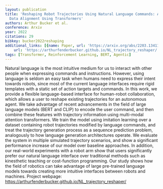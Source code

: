 ```yaml
---
layout: publication
title: 'Reshaping Robot Trajectories Using Natural Language Commands: A Study Of Multi-modal
  Data Alignment Using Transformers'
authors: Arthur Bucker et al.
conference: Arxiv
year: 2022
citations: 29
bibkey: bucker2022reshaping
additional_links: [{name: Paper, url: 'https://arxiv.org/abs/2203.13411'}, {name: Code,
    url: 'https://arthurfenderbucker.github.io/NL_trajectory_reshaper/'}]
tags: [Transformer, Reinforcement Learning, BERT, Agentic]
---
```

Natural language is the most intuitive medium for us to interact with other
people when expressing commands and instructions. However, using language is
seldom an easy task when humans need to express their intent towards robots,
since most of the current language interfaces require rigid templates with a
static set of action targets and commands. In this work, we provide a flexible
language-based interface for human-robot collaboration, which allows a user to
reshape existing trajectories for an autonomous agent. We take advantage of
recent advancements in the field of large language models (BERT and CLIP) to
encode the user command, and then combine these features with trajectory
information using multi-modal attention transformers. We train the model using
imitation learning over a dataset containing robot trajectories modified by
language commands, and treat the trajectory generation process as a sequence
prediction problem, analogously to how language generation architectures
operate. We evaluate the system in multiple simulated trajectory scenarios, and
show a significant performance increase of our model over baseline approaches.
In addition, our real-world experiments with a robot arm show that users
significantly prefer our natural language interface over traditional methods
such as kinesthetic teaching or cost-function programming. Our study shows how
the field of robotics can take advantage of large pre-trained language models
towards creating more intuitive interfaces between robots and machines. Project
webpage: https://arthurfenderbucker.github.io/NL_trajectory_reshaper/